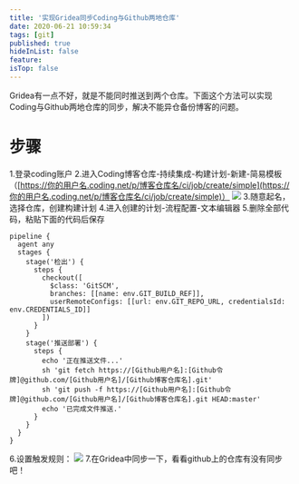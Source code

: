 ```yaml
---
title: '实现Gridea同步Coding与Github两地仓库'
date: 2020-06-21 10:59:34
tags: [git]
published: true
hideInList: false
feature: 
isTop: false
---
```

Gridea有一点不好，就是不能同时推送到两个仓库。下面这个方法可以实现Coding与Github两地仓库的同步，解决不能异仓备份博客的问题。
# 步骤
1.登录coding账户
2.进入Coding博客仓库-持续集成-构建计划-新建-简易模板
（[https://你的用户名.coding.net/p/博客仓库名/ci/job/create/simple](https://你的用户名.coding.net/p/博客仓库名/ci/job/create/simple)）
![](https://lafish.fun/post-images/20200621104214.png)
3.随意起名，选择仓库，创建构建计划
4.进入创建的计划-流程配置-文本编辑器
5.删除全部代码，粘贴下面的代码后保存
```
pipeline {
  agent any
  stages {
    stage('检出') {
      steps {
        checkout([
          $class: 'GitSCM',
          branches: [[name: env.GIT_BUILD_REF]],
          userRemoteConfigs: [[url: env.GIT_REPO_URL, credentialsId: env.CREDENTIALS_ID]]
        ])
      }
    }
    stage('推送部署') {
      steps {
        echo '正在推送文件...'
        sh 'git fetch https://[Github用户名]:[Github令牌]@github.com/[Github用户名]/[Github博客仓库名].git'
        sh 'git push -f https://[Github用户名]:[Github令牌]@github.com/[Github用户名]/[Github博客仓库名].git HEAD:master'
        echo '已完成文件推送.'
      }
    }
  }
}
```
6.设置触发规则：
![](https://lafish.fun/post-images/20200621105155.png)
7.在Gridea中同步一下，看看github上的仓库有没有同步吧！